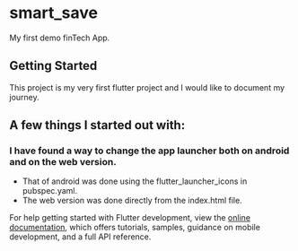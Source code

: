 # smart_save

My first demo finTech App.

## Getting Started

This project is my very first flutter project and I would like to document my journey.

## A few things I started out with:

### I have found a way to change the app launcher both on android and on the web version.
- That of android was done using the flutter_launcher_icons in pubspec.yaml.
- The web version was done directly from the index.html file.

For help getting started with Flutter development, view the
[online documentation](https://docs.flutter.dev/), which offers tutorials,
samples, guidance on mobile development, and a full API reference.

